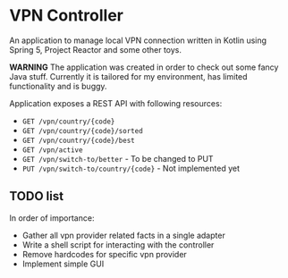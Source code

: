 VPN Controller
==============

An application to manage local VPN connection written in Kotlin using Spring 5, Project Reactor and some other toys. 

**WARNING** The application was created in order to check out some fancy Java stuff. Currently
it is tailored for my environment, has limited functionality and is buggy.

Application exposes a REST API with following resources:
* `GET /vpn/country/{code}`
* `GET /vpn/country/{code}/sorted`
* `GET /vpn/country/{code}/best`
* `GET /vpn/active`
* `GET /vpn/switch-to/better` - To be changed to PUT
* `PUT /vpn/switch-to/country/{code}` - Not implemented yet

TODO list
---------

In order of importance:
* Gather all vpn provider related facts in a single adapter
* Write a shell script for interacting with the controller
* Remove hardcodes for specific vpn provider
* Implement simple GUI
